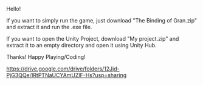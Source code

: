 Hello!

If you want to simply run the game, just download "The Binding of Gran.zip" and extract it and run the .exe file.

If you want to open the Unity Project, download "My project.zip" and extract it to an empty directory and open it using Unity Hub.

Thanks! Happy Playing/Coding!

https://drive.google.com/drive/folders/12Jjd-PjG3QQei1RtPTNaUCYAmUZlF-Hs?usp=sharing
